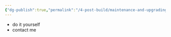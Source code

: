 ```yaml
---
{"dg-publish":true,"permalink":"/4-post-build/maintenance-and-upgrading/set-up-new-backup-destination/"}
---
```


- do it yourself
- contact me